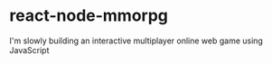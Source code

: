 # react-node-mmorpg

I'm slowly building an interactive multiplayer online web game using JavaScript
